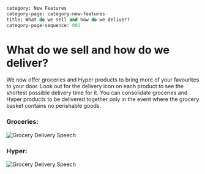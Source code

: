 ```meta
category: New Features
category-page: category-new-features
title: What do we sell and how do we deliver? 
category-page-sequence: 001
```

# What do we sell and how do we deliver?

We now offer groceries and Hyper products to bring more of your favourites to your door. Look out for the delivery icon on each product to see the shortest possible delivery time for it. You can consolidate groceries and Hyper products to be delivered together only in the event where the grocery basket contains no perishable goods.

### Groceries: 

![Grocery Delivery Speech](images/image-newfeatures-grocery60min.png)

### Hyper: 

![Grocery Delivery Speech](images/image-newfeatures-hyper1day.png)
